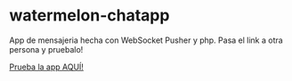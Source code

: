# watermelon-chatapp
App de mensajeria hecha con WebSocket Pusher y php.
Pasa el link a otra persona y pruebalo!

<p><a href="https://watermelon-chatapp.herokuapp.com/">Prueba la app AQUÍ!</a></p>
